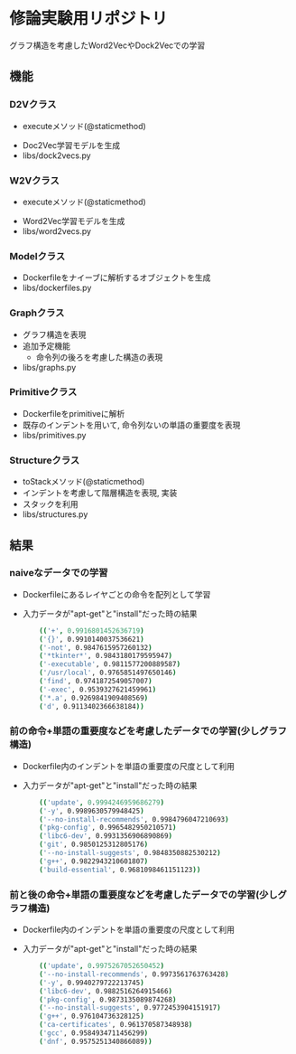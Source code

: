 修論実験用リポジトリ
====

グラフ構造を考慮したWord2VecやDock2Vecでの学習

## 機能

### D2Vクラス
* executeメソッド(@staticmethod)
- Doc2Vec学習モデルを生成
- libs/dock2vecs.py

### W2Vクラス
* executeメソッド(@staticmethod)
- Word2Vec学習モデルを生成
- libs/word2vecs.py

### Modelクラス
- Dockerfileをナイーブに解析するオブジェクトを生成
- libs/dockerfiles.py

### Graphクラス
- グラフ構造を表現
- 追加予定機能
    - 命令列の後ろを考慮した構造の表現
- libs/graphs.py

### Primitiveクラス
- Dockerfileをprimitiveに解析
- 既存のインデントを用いて, 命令列ないの単語の重要度を表現
- libs/primitives.py

### Structureクラス
- toStackメソッド(@staticmethod)
-  インデントを考慮して階層構造を表現, 実装
- スタックを利用
- libs/structures.py






## 結果
### naiveなデータでの学習
* Dockerfileにあるレイヤごとの命令を配列として学習
- 入力データが"apt-get"と"install"だった時の結果
    ```bash
        (('+', 0.9916801452636719)
        ('{}', 0.9910140037536621)
        ('-not', 0.9847615957260132)
        ('*tkinter*', 0.9843180179595947)
        ('-executable', 0.9811577200889587)
        ('/usr/local', 0.9765851497650146)
        ('find', 0.9741872549057007)
        ('-exec', 0.9539327621459961)
        ('*.a', 0.9269841909408569)
        ('d', 0.9113402366638184))
    ```

### 前の命令+単語の重要度などを考慮したデータでの学習(少しグラフ構造)
* Dockerfile内のインデントを単語の重要度の尺度として利用
- 入力データが"apt-get"と"install"だった時の結果
    ```bash
        (('update', 0.9994246959686279)
        ('-y', 0.9989630579948425)
        ('--no-install-recommends', 0.9984796047210693)
        ('pkg-config', 0.9965482950210571)
        ('libc6-dev', 0.9931356906890869)
        ('git', 0.9850125312805176)
        ('--no-install-suggests', 0.9848350882530212)
        ('g++', 0.9822943210601807)
        ('build-essential', 0.9681098461151123))
    ```

### 前と後の命令+単語の重要度などを考慮したデータでの学習(少しグラフ構造)
* Dockerfile内のインデントを単語の重要度の尺度として利用
- 入力データが"apt-get"と"install"だった時の結果
    ```bash
        (('update', 0.9975267052650452)
        ('--no-install-recommends', 0.9973561763763428)
        ('-y', 0.9940279722213745)
        ('libc6-dev', 0.9882516264915466)
        ('pkg-config', 0.9873135089874268)  
        ('--no-install-suggests', 0.9772453904151917)
        ('g++', 0.976104736328125)
        ('ca-certificates', 0.961370587348938)
        ('gcc', 0.9584934711456299)
        ('dnf', 0.9575251340866089))
    ```
